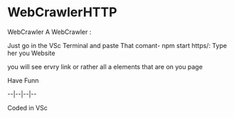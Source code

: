 # WebCrawlerHTTP
WebCrawler A WebCrawler :

Just go in the VSc Terminal and paste That comant- npm start https/: Type her you Website

you will see ervry link or rather all a elements that are on you page 

Have Funn 

--|--|--|--

Coded in VSc
